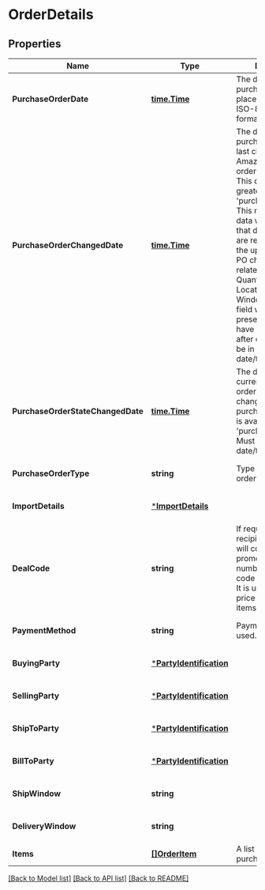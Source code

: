 # OrderDetails

## Properties
Name | Type | Description | Notes
------------ | ------------- | ------------- | -------------
**PurchaseOrderDate** | [**time.Time**](time.Time.md) | The date the purchase order was placed. Must be in ISO-8601 date/time format. | [default to null]
**PurchaseOrderChangedDate** | [**time.Time**](time.Time.md) | The date when purchase order was last changed by Amazon after the order was placed. This date will be greater than &#x27;purchaseOrderDate&#x27;. This means the PO data was changed on that date and vendors are required to fulfill the  updated PO. The PO changes can be related to Item Quantity, Ship to Location, Ship Window etc. This field will not be present in orders that have not changed after creation. Must be in ISO-8601 date/time format. | [optional] [default to null]
**PurchaseOrderStateChangedDate** | [**time.Time**](time.Time.md) | The date when current purchase order state was changed. Current purchase order state is available in the field &#x27;purchaseOrderState&#x27;. Must be in ISO-8601 date/time format. | [default to null]
**PurchaseOrderType** | **string** | Type of purchase order. | [optional] [default to null]
**ImportDetails** | [***ImportDetails**](ImportDetails.md) |  | [optional] [default to null]
**DealCode** | **string** | If requested by the recipient, this field will contain a promotional/deal number. The discount code line is optional. It is used to obtain a price discount on items on the order. | [optional] [default to null]
**PaymentMethod** | **string** | Payment method used. | [optional] [default to null]
**BuyingParty** | [***PartyIdentification**](PartyIdentification.md) |  | [optional] [default to null]
**SellingParty** | [***PartyIdentification**](PartyIdentification.md) |  | [optional] [default to null]
**ShipToParty** | [***PartyIdentification**](PartyIdentification.md) |  | [optional] [default to null]
**BillToParty** | [***PartyIdentification**](PartyIdentification.md) |  | [optional] [default to null]
**ShipWindow** | **string** |  | [optional] [default to null]
**DeliveryWindow** | **string** |  | [optional] [default to null]
**Items** | [**[]OrderItem**](OrderItem.md) | A list of items in this purchase order. | [default to null]

[[Back to Model list]](../README.md#documentation-for-models) [[Back to API list]](../README.md#documentation-for-api-endpoints) [[Back to README]](../README.md)

